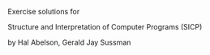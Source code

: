 Exercise solutions for

Structure and Interpretation of Computer Programs (SICP)

by Hal Abelson, Gerald Jay Sussman
